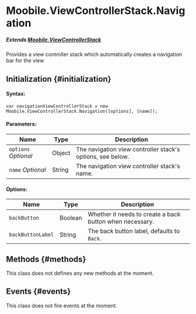 Moobile.ViewControllerStack.Navigation
================================================================================

##### Extends [Moobile.ViewControllerStack](../ViewController/ViewControllerStack.md)

Provides a view controller stack which automatically creates a navigation bar for the view

Initialization {#initialization}
--------------------------------------------------------------------------------

#### Syntax:

	var navigationViewControllerStack = new Moobile.ViewControllerStack.Navigation([options], [name]);

#### Parameters:

Name                 | Type    | Description
-------------------- | ------- | -----------
`options` *Optional* | Object  | The navigation view controller stack's options, see below.
`name`    *Optional* | String  | The navigation view controller stack's name.

#### Options:

Name              | Type    | Description
----------------- | ------- | -----------
`backButton`      | Boolean | Whether it needs to create a back button when necessary.
`backButtonLabel` | String  | The back button label, defaults to `Back`.

Methods {#methods}
--------------------------------------------------------------------------------

This class does not defines any new methods at the moment.

Events {#events}
--------------------------------------------------------------------------------

This class does not fire events at the moment.